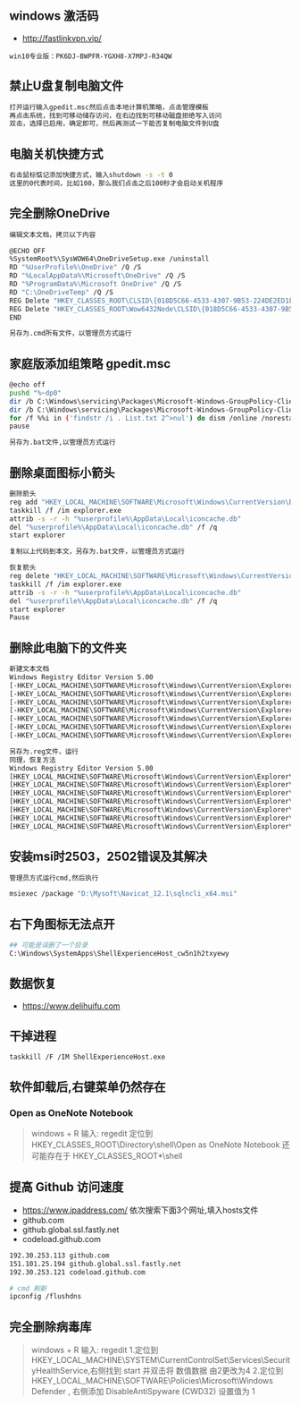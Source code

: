 ## windows 激活码

- http://fastlinkvpn.vip/

```text
win10专业版：PK6DJ-BWPFR-YGXH8-X7MPJ-R34QW
```

## 禁止U盘复制电脑文件
```sh
打开运行输入gpedit.msc然后点击本地计算机策略，点击管理模板
再点击系统，找到可移动储存访问，在右边找到可移动磁盘拒绝写入访问
双击，选择已启用，确定即可，然后再测试一下能否复制电脑文件到U盘
```

## 电脑关机快捷方式
```sh
右击鼠标惦记添加快捷方式，输入shutdown -s -t 0
这里的0代表时间，比如100，那么我们点击之后100秒才会启动关机程序
```

## 完全删除OneDrive
```sh
编辑文本文档，拷贝以下内容

@ECHO OFF
%SystemRoot%\SysWOW64\OneDriveSetup.exe /uninstall
RD "%UserProfile%\OneDrive" /Q /S
RD "%LocalAppData%\Microsoft\OneDrive" /Q /S
RD "%ProgramData%\Microsoft OneDrive" /Q /S
RD "C:\OneDriveTemp" /Q /S
REG Delete "HKEY_CLASSES_ROOT\CLSID\{018D5C66-4533-4307-9B53-224DE2ED1FE6}" /f
REG Delete "HKEY_CLASSES_ROOT\Wow6432Node\CLSID\{018D5C66-4533-4307-9B53-224DE2ED1FE6}" /f
END

另存为.cmd所有文件，以管理员方式运行
```

## 家庭版添加组策略 gpedit.msc
```sh
@echo off
pushd "%~dp0"
dir /b C:\Windows\servicing\Packages\Microsoft-Windows-GroupPolicy-ClientExtensions-Package~3*.mum >List.txt
dir /b C:\Windows\servicing\Packages\Microsoft-Windows-GroupPolicy-ClientTools-Package~3*.mum >>List.txt
for /f %%i in ('findstr /i . List.txt 2^>nul') do dism /online /norestart /add-package:"C:\Windows\servicing\Packages\%%i"
pause

另存为.bat文件,以管理员方式运行
```

## 删除桌面图标小箭头
```sh
删除箭头
reg add "HKEY_LOCAL_MACHINE\SOFTWARE\Microsoft\Windows\CurrentVersion\Explorer\Shell Icons" /v 29 /d "%systemroot%\system32\imageres.dll,197" /t reg_sz /f
taskkill /f /im explorer.exe
attrib -s -r -h "%userprofile%\AppData\Local\iconcache.db"
del "%userprofile%\AppData\Local\iconcache.db" /f /q
start explorer

复制以上代码到本文，另存为.bat文件，以管理员方式运行

恢复箭头
reg delete "HKEY_LOCAL_MACHINE\SOFTWARE\Microsoft\Windows\CurrentVersion\Explorer\Shell Icons" /v 29 /f
taskkill /f /im explorer.exe
attrib -s -r -h "%userprofile%\AppData\Local\iconcache.db"
del "%userprofile%\AppData\Local\iconcache.db" /f /q
start explorer
Pause
```

## 删除此电脑下的文件夹
```sh
新建文本文档
Windows Registry Editor Version 5.00
[-HKEY_LOCAL_MACHINE\SOFTWARE\Microsoft\Windows\CurrentVersion\Explorer\MyComputer\NameSpace\{f86fa3ab-70d2-4fc7-9c99-fcbf05467f3a}]
[-HKEY_LOCAL_MACHINE\SOFTWARE\Microsoft\Windows\CurrentVersion\Explorer\MyComputer\NameSpace\{d3162b92-9365-467a-956b-92703aca08af}]
[-HKEY_LOCAL_MACHINE\SOFTWARE\Microsoft\Windows\CurrentVersion\Explorer\MyComputer\NameSpace\{B4BFCC3A-DB2C-424C-B029-7FE99A87C641}]
[-HKEY_LOCAL_MACHINE\SOFTWARE\Microsoft\Windows\CurrentVersion\Explorer\MyComputer\NameSpace\{3dfdf296-dbec-4fb4-81d1-6a3438bcf4de}]
[-HKEY_LOCAL_MACHINE\SOFTWARE\Microsoft\Windows\CurrentVersion\Explorer\MyComputer\NameSpace\{088e3905-0323-4b02-9826-5d99428e115f}]
[-HKEY_LOCAL_MACHINE\SOFTWARE\Microsoft\Windows\CurrentVersion\Explorer\MyComputer\NameSpace\{24ad3ad4-a569-4530-98e1-ab02f9417aa8}]
[-HKEY_LOCAL_MACHINE\SOFTWARE\Microsoft\Windows\CurrentVersion\Explorer\MyComputer\NameSpace\{0DB7E03F-FC29-4DC6-9020-FF41B59E513A}]

另存为.reg文件，运行
同理，恢复方法
Windows Registry Editor Version 5.00
[HKEY_LOCAL_MACHINE\SOFTWARE\Microsoft\Windows\CurrentVersion\Explorer\MyComputer\NameSpace\{f86fa3ab-70d2-4fc7-9c99-fcbf05467f3a}]
[HKEY_LOCAL_MACHINE\SOFTWARE\Microsoft\Windows\CurrentVersion\Explorer\MyComputer\NameSpace\{d3162b92-9365-467a-956b-92703aca08af}]
[HKEY_LOCAL_MACHINE\SOFTWARE\Microsoft\Windows\CurrentVersion\Explorer\MyComputer\NameSpace\{B4BFCC3A-DB2C-424C-B029-7FE99A87C641}]
[HKEY_LOCAL_MACHINE\SOFTWARE\Microsoft\Windows\CurrentVersion\Explorer\MyComputer\NameSpace\{3dfdf296-dbec-4fb4-81d1-6a3438bcf4de}]
[HKEY_LOCAL_MACHINE\SOFTWARE\Microsoft\Windows\CurrentVersion\Explorer\MyComputer\NameSpace\{088e3905-0323-4b02-9826-5d99428e115f}]
[HKEY_LOCAL_MACHINE\SOFTWARE\Microsoft\Windows\CurrentVersion\Explorer\MyComputer\NameSpace\{24ad3ad4-a569-4530-98e1-ab02f9417aa8}]
[HKEY_LOCAL_MACHINE\SOFTWARE\Microsoft\Windows\CurrentVersion\Explorer\MyComputer\NameSpace\{0DB7E03F-FC29-4DC6-9020-FF41B59E513A}]
```

## 安装msi时2503，2502错误及其解决
```sh
管理员方式运行cmd,然后执行

msiexec /package "D:\Mysoft\Navicat_12.1\sqlncli_x64.msi"
```

## 右下角图标无法点开
```sh
## 可能是误删了一个目录
C:\Windows\SystemApps\ShellExperienceHost_cw5n1h2txyewy
```

## 数据恢复
- https://www.delihuifu.com

## 干掉进程
```http request
taskkill /F /IM ShellExperienceHost.exe
```

## 软件卸载后,右键菜单仍然存在
### Open as OneNote Notebook
> windows + R 输入: regedit
> 定位到 HKEY_CLASSES_ROOT\Directory\shell\Open as OneNote Notebook
> 还可能存在于
> HKEY_CLASSES_ROOT*\shell

## 提高 Github 访问速度
- https://www.ipaddress.com/
依次搜索下面3个网址,填入hosts文件
- github.com
- github.global.ssl.fastly.net
- codeload.github.com

```sh
192.30.253.113 github.com
151.101.25.194 github.global.ssl.fastly.net
192.30.253.121 codeload.github.com

# cmd 刷新
ipconfig /flushdns
```

## 完全删除病毒库
> windows + R 输入: regedit
> 1.定位到 HKEY_LOCAL_MACHINE\SYSTEM\CurrentControlSet\Services\SecurityHealthService,右侧找到 start 并双击将 数值数据 由2更改为4
> 2.定位到 HKEY_LOCAL_MACHINE\SOFTWARE\Policies\Microsoft\Windows Defender , 右侧添加 DisableAntiSpyware (CWD32) 设置值为 1